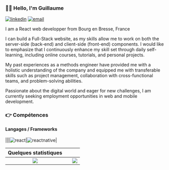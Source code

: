 ### 👨‍🦲 Hello, I'm Guillaume

[![linkedin](https://img.shields.io/badge/linkedin--lightgrey?style=social&logo=linkedin)](https://www.linkedin.com/in/guillaume-gemelas-a88880230/)
[![email](https://img.shields.io/badge/email--lightgrey?style=social&logo=gmail)](mailto:guillaumegemelas@gmail.com)

I am a React web developper from Bourg  en Bresse, France

I can build a Full-Stack website, as my skills allow me to work on both the server-side (back-end) and client-side (front-end) components.
I would like to emphasize that I continuously enhance my skill set through daily self-learning, including online courses, tutorials, and personal projects.

My past experiences as a methods engineer have provided me with a holistic understanding of the company and equipped me with transferable skills such as project management, collaboration with cross-functional teams, and problem-solving abilities.

Passionate about the digital world and eager for new challenges, I am currently seeking employment opportunities in web and mobile development.

### :point_right: Compétences
#### Langages / Frameworks
|||![react](https://github.com/lereacteur/ANDROMEDA23-ISSUES/assets/121306549/a78f1d35-d259-4080-b867-6453961540ef)|![reactnative](https://github.com/lereacteur/ANDROMEDA23-ISSUES/assets/121306549/2344992a-5356-418c-8a77-5c29ef446403)|


| Quelques statistiques | | |
| :---: |:---:| :---:|
| ![](https://github-readme-stats.vercel.app/api/top-langs/?username=guillaumegemelas&theme=radical&hide_langs_below=8&count_private=true)     |  | ![](https://github-readme-stats.vercel.app/api?username=guillaumegemelas&show_icons=true&theme=radical&count_private=true) |


